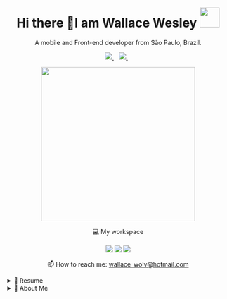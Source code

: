 

<h1 align='center'>
  Hi there 👋I am Wallace Wesley <img src="https://i.pinimg.com/originals/ce/69/4f/ce694f560636dffcf42ecf40d4f2f962.gif" height="45px">
</h1>

<p align='center'>
  A mobile and Front-end developer from São Paulo, Brazil.
</p>



<p align='center'>
  
  <!--<a href="https://wa.me/5518996643974?text=Olá!%20Alexandre">
    <img src="https://img.shields.io/badge/WHATSAPP-%2325D366.svg?&style=for-the-badge&logo=whatsapp&logoColor=white" />    
  </a>&nbsp;&nbsp;-->
  <a href="https://www.linkedin.com/in/wallace-wesley-de-oliveira-91b1b612a/">
    <img src="https://img.shields.io/badge/linkedin-%230077B5.svg?&style=for-the-badge&logo=linkedin&logoColor=white" />
  </a>&nbsp;&nbsp;
  <a href="https://www.instagram.com/wallace_wesley/">
    <img src="https://img.shields.io/badge/instagram-%23E4405F.svg?&style=for-the-badge&logo=instagram&logoColor=white" />        
  </a>&nbsp;&nbsp;
  
</p>

<p align='center'>
  <a href="#"><img src="https://github-readme-stats.vercel.app/api?username=wallacewolv&show_icons=true&count_private=true&theme=dark" width="350"></a>
</p>

<p align='center'>
  💻 My workspace<br/><br/>
  <img src="https://img.shields.io/badge/windows-%230078D6.svg?&style=for-the-badge&logo=windows&logoColor=white" />
  <img src="https://img.shields.io/badge/intel-core%20i7%2005th-%230071C5.svg?&style=for-the-badge&logo=intel&logoColor=white" />
  <img src="https://img.shields.io/badge/RAM-8GB-%230071C5.svg?&style=for-the-badge&logoColor=white" />
<!--   <img src="https://img.shields.io/badge/nvidia-gtx%201650-%2376B900.svg?&style=for-the-badge&logo=nvidia&logoColor=white" /> -->
</p>



<p align='center'>
  📫 How to reach me: <a href='mailto:wallace_wolv@hotmail.com'>wallace_wolv@hotmail.com</a>
</p>

<details>
  <summary>📃 Resume</summary>


## Education

- 📖 **Analysis and systems development**\
📆 2020 - 2021\
📍 **UNIP Paulista** - São Paulo, Brazil

## Experience

🧑💻 **Freelance developer**\
📆 2019 - 2021\
📍 **My House** - São Paulo/SP, Brazil\
<br>
<img align="left" src="https://img.shields.io/badge/Flutter-02569B?style=for-the-badge&logo=flutter&logoColor=white" />
<img align="left" src="https://img.shields.io/badge/React-20232A?style=for-the-badge&logo=react&logoColor=61DAFB" />
<img align="left" src="https://img.shields.io/badge/Node.js-43853D?style=for-the-badge&logo=node.js&logoColor=white" />
<img align="left" src="https://img.shields.io/badge/React_Native-20232A?style=for-the-badge&logo=react&logoColor=61DAFB" />
<br>
<br>

🧑‍🏭 **CNC Programmer**\
📆 2019 - 2021\
📍 **3R Industry** - São Paulo/SP, Brazil

- Programming through software
- Spreadsheet assembly
- Design of parts
- Responsible for the operation of 2 machines

<br>

🧑‍🏭 **CNC Programmer**\
📆 2019 - 2019\
📍 **Delave Industry** - Diadema/SP, Brazil

- CNC lathe programmer, preparer and operator in the Fanuc and Mach controls (Galaxy 30 and Galaxy 15S)
- Organize machining sequences using auto CAD
- Control of measures and finishes

<br>

🧑‍🏭 **CNC Operator**\
📆 2014 - 2018\
📍 **Globo Industry** - Jambeiro/SP, Brazil

- CNC lathe programmer, preparer and operator
- Assistance in a process optimization system, reducing setup time and increasing production by 50%
- Control of measures and finishes
- Command Mazak, Fanuc, Siemens


🧑‍🏭 **CNC Turning Machine**\
📆 2011 - 2014\
📍 **MAGAP Industry** - São José dos Campos/SP, Brazil

- Operation of CNC, FANUC, Mach 9 and SIEMENS control machines
- Measurement and finishing control on small and medium sized parts
- Adjustment of parts of ferrous and non-ferrous materials
- Polishing and engraving of serial and non-serial parts
- CNC lathe programmer, preparer and operator
- Organize machining sequences using auto CAD

## Skills

<img align="right" src="https://img.shields.io/badge/firebase-ffca28?style=for-the-badge&logo=firebase&logoColor=black" />
<img align="right" src="https://img.shields.io/badge/React_Native-20232A?style=for-the-badge&logo=react&logoColor=61DAFB" />
<img align="right" src="https://img.shields.io/badge/Node.js-43853D?style=for-the-badge&logo=node.js&logoColor=white" />
<img align="right" src="https://img.shields.io/badge/TypeScript-007ACC?style=for-the-badge&logo=typescript&logoColor=white" />
<img align="right" src="https://img.shields.io/badge/React-20232A?style=for-the-badge&logo=react&logoColor=61DAFB" />
<img align="right" src="https://img.shields.io/badge/Flutter-02569B?style=for-the-badge&logo=flutter&logoColor=white" />


<!--**Programming**
<img align="right" src="https://img.shields.io/badge/Arch-1793D1?logo=arch-linux&logoColor=white" />
<img align="right" src="https://img.shields.io/badge/Fedora-294172?logo=fedora&logoColor=white" />
<img align="right" src="https://img.shields.io/badge/Debian-A81D33?logo=debian&logoColor=white" />
<img align="right" src="https://img.shields.io/badge/Ubuntu-E95420?logo=ubuntu&logoColor=white" />
<img align="right" src="https://img.shields.io/badge/Windows-0078D6?logo=windows&logoColor=white" />
-->

<br>

</details>

<details>
  <summary>📃 About Me</summary>
  
  <br>

``` CSS
const aboutMe = { 
  name: 'Wallace Wesley',
  age: '27',
  education: 'Analysis and systems development at Unip',
  job: 'Programmer || Mobile Developer || Web Developer',
  company: '3R Industry Ltda',
  skills: [
    'Javascript',
    'React JS',
    'Node JS',
    'Flutter'
  ],
  hobbys: [
    'Games',
    'Play guitar',
    'Thinking games,'
  ]
}

```
</details>
